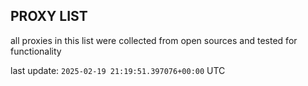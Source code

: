 ## PROXY LIST

all proxies in this list were collected from open sources and tested for functionality

last update: `2025-02-19 21:19:51.397076+00:00` UTC